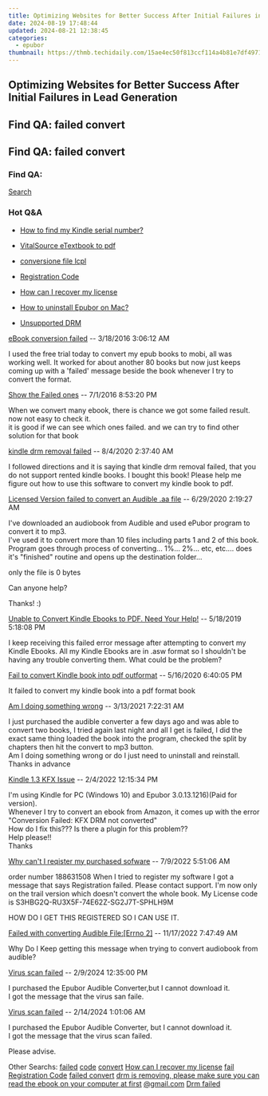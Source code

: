```yaml
---
title: Optimizing Websites for Better Success After Initial Failures in Lead Generation
date: 2024-08-19 17:48:44
updated: 2024-08-21 12:38:45
categories:
  - epubor
thumbnail: https://thmb.techidaily.com/15ae4ec50f813ccf114a4b81e7df4971867857563b2d6cb86a1f4c6b8ae4a880.jpg
---
```


## Optimizing Websites for Better Success After Initial Failures in Lead Generation

## Find QA: failed convert



## Find QA: failed convert

### Find QA:

[Search](http://www.epubor.com/Search.aspx?SystemID=46 "Find QA") 

### Hot Q&A

* [How to find my Kindle serial number?](https://tools.techidaily.com/epubor/products/)
* [VitalSource eTextbook to pdf](https://tools.techidaily.com/epubor/products/)
* [conversione file lcpl](https://tools.techidaily.com/epubor/products/)
* [Registration Code](https://tools.techidaily.com/epubor/products/)

* [How can I recover my license](https://tools.techidaily.com/epubor/products/)
* [How to uninstall Epubor on Mac?](https://tools.techidaily.com/epubor/products/)
* [Unsupported DRM](https://tools.techidaily.com/epubor/products/)

[eBook conversion failed](https://tools.techidaily.com/epubor/products/) \-- 3/18/2016 3:06:12 AM 

I used the free trial today to convert my epub books to mobi, all was working well. It worked for about another 80 books but now just keeps coming up with a 'failed' message beside the book whenever I try to convert the format.

[Show the Failed ones](https://tools.techidaily.com/epubor/products/) \-- 7/1/2016 8:53:20 PM 

When we convert many ebook, there is chance we got some failed result.   
 now not easy to check it.   
 it is good if we can see which ones failed. and we can try to find other solution for that book

[kindle drm removal failed](https://tools.techidaily.com/epubor/products/) \-- 8/4/2020 2:37:40 AM 

I followed directions and it is saying that kindle drm removal failed, that you do not support rented kindle books. I bought this book! Please help me figure out how to use this software to convert my kindle book to pdf.

[Licensed Version failed to convert an Audible .aa file](https://tools.techidaily.com/epubor/products/) \-- 6/29/2020 2:19:27 AM 

I've downloaded an audiobook from Audible and used ePubor program to convert it to mp3.  
 I've used it to convert more than 10 files including parts 1 and 2 of this book.  
 Program goes through process of converting... 1%... 2%... etc, etc.... does it's "finished" routine and opens up the destination folder...

 only the file is 0 bytes

 Can anyone help?

 Thanks! :)

[Unable to Convert Kindle Ebooks to PDF. Need Your Help!](https://tools.techidaily.com/epubor/products/) \-- 5/18/2019 5:18:08 PM 

I keep receiving this failed error message after attempting to convert my Kindle Ebooks. All my Kindle Ebooks are in .asw format so I shouldn't be having any trouble converting them. What could be the problem?

[Fail to convert Kindle book into pdf outformat](https://tools.techidaily.com/epubor/products/) \-- 5/16/2020 6:40:05 PM 

It failed to convert my kindle book into a pdf format book

[Am I doing something wrong](https://tools.techidaily.com/epubor/products/) \-- 3/13/2021 7:22:31 AM 

I just purchased the audible converter a few days ago and was able to convert two books, I tried again last night and all I get is failed, I did the exact same thing loaded the book into the program, checked the split by chapters then hit the convert to mp3 button.  
 Am I doing something wrong or do I just need to uninstall and reinstall. Thanks in advance  

[Kindle 1.3 KFX Issue](https://tools.techidaily.com/epubor/products/) \-- 2/4/2022 12:15:34 PM 

I'm using Kindle for PC (Windows 10) and Epubor 3.0.13.1216)(Paid for version).  
 Whenever I try to convert an ebook from Amazon, it comes up with the error "Conversion Failed: KFX DRM not converted"  
 How do I fix this??? Is there a plugin for this problem??  
 Help please!!  
 Thanks

[Why can't I reqister my purchased sofware](https://tools.techidaily.com/epubor/products/) \-- 7/9/2022 5:51:06 AM 

order number 188631508 When I tried to register my software I got a message that says Registration failed. Please contact support. I'm now only on the trail version which doesn't convert the whole book. My License code is S3HBG2Q-RU3X5F-74E62Z-SG2J7T-SPHLH9M

 HOW DO I GET THIS REGISTERED SO I CAN USE IT.  

[Failed with converting Audible File:\[Errno 2\]](https://tools.techidaily.com/epubor/products/) \-- 11/17/2022 7:47:49 AM 

Why Do I Keep getting this message when trying to convert audiobook from audible?

[Virus scan failed](https://tools.techidaily.com/epubor/products/) \-- 2/9/2024 12:35:00 PM 

I purchased the Epubor Audible Converter,but I cannot download it.  
 I got the message that the virus san faile.  

[Virus scan failed](https://tools.techidaily.com/epubor/products/) \-- 2/14/2024 1:01:06 AM 

  
 I purchased the Epubor Audible Converter, but I cannot download it.  
 I got the message that the virus scan failed.

 Please advise.

 Other Searchs: [failed](https://tools.techidaily.com/epubor/products/) [code](https://tools.techidaily.com/epubor/products/) [convert](https://tools.techidaily.com/epubor/products/) [How can I recover my license](https://tools.techidaily.com/epubor/products/) [fail](https://tools.techidaily.com/epubor/products/) [Registration Code](https://tools.techidaily.com/epubor/products/) [failed convert](https://tools.techidaily.com/epubor/products/) [drm is removing, please make sure you can read the ebook on your computer at first](https://tools.techidaily.com/epubor/products/) [@gmail.com](https://tools.techidaily.com/epubor/products/) [Drm failed](https://tools.techidaily.com/epubor/products/)

<ins class="adsbygoogle"
     style="display:block"
     data-ad-format="autorelaxed"
     data-ad-client="ca-pub-7571918770474297"
     data-ad-slot="1223367746"></ins>



<ins class="adsbygoogle"
     style="display:block"
     data-ad-client="ca-pub-7571918770474297"
     data-ad-slot="8358498916"
     data-ad-format="auto"
     data-full-width-responsive="true"></ins>
